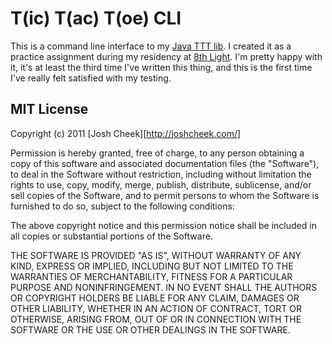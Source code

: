 T(ic) T(ac) T(oe) CLI
=====================

This is a command line interface to my [Java TTT lib](https://github.com/JoshCheek/java-ttt-library). I created it as a practice assignment during my residency at [8th Light](http://www.8thlight.com/). I'm pretty happy with it, it's at least the third time I've written this thing, and this is the first time I've really felt satisfied with my testing.


MIT License
-----------

Copyright (c) 2011 [Josh Cheek][http://joshcheek.com/]

Permission is hereby granted, free of charge, to any person obtaining a copy of this software and associated documentation files (the "Software"), to deal in the Software without restriction, including without limitation the rights to use, copy, modify, merge, publish, distribute, sublicense, and/or sell copies of the Software, and to permit persons to whom the Software is furnished to do so, subject to the following conditions:

The above copyright notice and this permission notice shall be included in all copies or substantial portions of the Software.

THE SOFTWARE IS PROVIDED "AS IS", WITHOUT WARRANTY OF ANY KIND, EXPRESS OR IMPLIED, INCLUDING BUT NOT LIMITED TO THE WARRANTIES OF MERCHANTABILITY, FITNESS FOR A PARTICULAR PURPOSE AND NONINFRINGEMENT. IN NO EVENT SHALL THE AUTHORS OR COPYRIGHT HOLDERS BE LIABLE FOR ANY CLAIM, DAMAGES OR OTHER LIABILITY, WHETHER IN AN ACTION OF CONTRACT, TORT OR OTHERWISE, ARISING FROM, OUT OF OR IN CONNECTION WITH THE SOFTWARE OR THE USE OR OTHER DEALINGS IN THE SOFTWARE.


